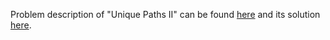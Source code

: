 Problem description of "Unique Paths II" can be found [here](https://leetcode.com/problems/unique-paths-ii/) and its solution [here](https://github.com/aurimas13/LeetCode-HackerRank-MAANG/blob/main/LeetCode/Python%20Solutions/Unique%20Paths%20II/unique.py).

